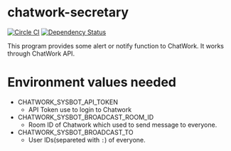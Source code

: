 # chatwork-secretary

[![Circle CI](https://circleci.com/gh/tamano/chatwork-secretary.svg?style=svg)](https://circleci.com/gh/tamano/chatwork-secretary) [![Dependency Status](https://gemnasium.com/tamano/chatwork-task-linker.svg)](https://gemnasium.com/tamano/chatwork-task-linker)

This program provides some alert or notify function to ChatWork.
It works through ChatWork API.

# Environment values needed
- CHATWORK_SYSBOT_API_TOKEN
  - API Token use to login to Chatwork
- CHATWORK_SYSBOT_BROADCAST_ROOM_ID
  - Room ID of Chatwork which used to send message to everyone.
- CHATWORK_SYSBOT_BROADCAST_TO
  - User IDs(separeted with `:`) of everyone.
